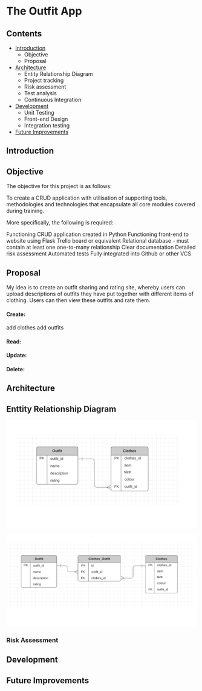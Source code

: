 # The Outfit App
## Contents

- [Introduction](#introduction)
   - Objective
   - Proposal
- [Architecture](#architecture)
   - Entity Relationship Diagram
   - Project tracking
   - Risk assessment
   - Test analysis
   - Continuous Integration
- [Development](#development)
   - Unit Testing
   - Front-end Design
   - Integration testing
- [Future Improvements](#future-improvements)



## Introduction

## Objective

The objective for this project is as follows:

To create a CRUD application with utilisation of supporting tools, methodologies and technologies that encapsulate all core modules covered during training.

More specifically, the following is required:

Functioning CRUD application created in Python
Functioning front-end to website using Flask
Trello board or equivalent
Relational database - must contain at least one one-to-many relationship
Clear documentation
Detailed risk assessment
Automated tests
Fully integrated into Github or other VCS


## Proposal

My idea is to create an outfit sharing and rating site, whereby users can upload descriptions of outfits they have put together with different items of clothing. Users can then view these outfits and rate them.

#### Create:
add clothes
add outfits
#### Read:
#### Update:
#### Delete:


## Architecture

## Enttity Relationship Diagram

![](Images/ERD%201.png)

![](Images/ERD%202.png)

### Risk Assessment




## Development
## Future Improvements
